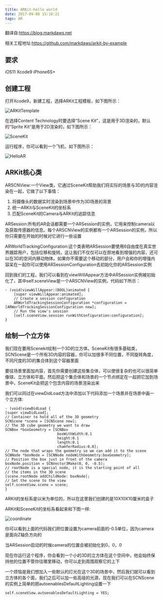 ```yaml
---
title: ARKit-hello world
date: 2017-09-08 15:18:21
tags: AR
---
```

翻译自:https://blog.markdaws.net

相关工程地址:https://github.com/markdaws/arkit-by-example

## 要求
iOS11 Xcode9 iPhone6S+

## 创建工程

打开Xcode9，新建工程，选择ARKit工程模板，如下图所示：

![ARKitTemplate](https://cdn-images-1.medium.com/max/1600/1*4d-Qovl_HSLbeEEB1MDEdg.png)

在选择Content Technology时要选择“Scene Kit”，这是用于3D渲染的，默认的“Sprite Kit”是用于2D渲染的，如下图所示：

![SceneKit](https://cdn-images-1.medium.com/max/1600/1*YxNXFEY8IHUVz_Hde7GXeA.png)

运行程序，你可以看到一个飞机，如下图所示：

![HelloAR](https://cdn-images-1.medium.com/max/1600/1*Azhl1SRVJD8680S4Qxznjw.png)

## ARKit核心类

ARSCNView:一个View类，它通过SceneKit帮助我们将实际的场景与3D的内容渲染在一起，它做了以下事情：
1. 将摄像头的数据实时渲染到场景中作为3D场景的背景
2. 统一ARKit与SceneKit的坐标系
3. 匹配SceneKit的Camera与ARKit的追踪信息

ARSession:所有的AR会话都需要一个ARSession的实例，它用来控制camera以及获取传感器的信息。每个ARSCNView的实例都有一个ARSession的实例，所以你只需要在开始的时候对它进行一些设置

ARWorldTrackingConfiguration:这个类表明ARSession要使用6自由度在真实世界跟踪用户，包括位移和旋转。这让我们不仅仅可以在原地看到增强的内容，还可以在3D的空间内移动物体。如果你不需要这个移动的部分，用户会和你的增强内容呆在一起你可以使用ARSessionConfiguration去初始化你的ARSession实例

回到我们的工程，我们可以看到在viewWillAppear方法中ARSession实例被初始化了，其中self.sceneView是一个ARSCNView的实例，代码如下所示：

    - (void)viewWillAppear:(BOOL)animated {
        [super viewWillAppear:animated];
        // Create a session configuration
        ARWorldTrackingSessionConfiguration *configuration =[ARWorldTrackingSessionConfiguration new];
        // Run the view's session
        [self.sceneView.session runWithConfiguration:configuration];
    }

## 绘制一个立方体

我们现在要用Scenekit绘制一个3D的立方体。SceneKit有很多基础类，SCNScene是一个所有3D内容的容器，你可以加很多不同位置，不同旋转角度，不同尺度的3D的集合体到这个容器里面

要往场景里面加内容，首先你需要创建这些集合体，可以使很复杂的也可以很简单像球、立方体和平面。然后把这个集合体和场景的一个节点绑定在一起把它加到场景中，SceneKit会把这个包含内容的场景渲染出来

我们可以同过在viewDidLoad方法中添加以下代码添加一个场景并在场景中画一个立方体:

    - (void)viewDidLoad {
    [super viewDidLoad];
    // Container to hold all of the 3D geometry  
    SCNScene *scene = [SCNScene new];
    // The 3D cube geometry we want to draw
    SCNBox *boxGeometry = [SCNBox 
                            boxWithWidth:0.1 
                            height:0.1 
                            length:0.1 
                            chamferRadius:0.0];
    // The node that wraps the geometry so we can add it to the scene
    SCNNode *boxNode = [SCNNode nodeWithGeometry:boxGeometry];
    // Position the box just in front of the camera
    boxNode.position = SCNVector3Make(0, 0, -0.5);
    // rootNode is a special node, it is the starting point of all
    // the items in the 3D scene
    [scene.rootNode addChildNode: boxNode];
    // Set the scene to the view
    self.sceneView.scene = scene;
    }

ARKit的坐标系是以米为单位的，所以在这里我们创建的是10X10X10厘米的盒子

ARKit和SceneKit的坐标系看起来和下图一样:

![coordinate](https://cdn-images-1.medium.com/max/1600/1*fOeokerm3049ltZhG6e-vQ.png)

你可以看到上面的代码我们把位置设置为camera前面的-0.5单位，因为camera是面向Z轴负方向的

当ARSession启动的时候camera的位置会被初始化到0，0，0

现在你运行这个程序，你会看到一个小的3D的立方体在这个空间中，他会始终保持他的位置不管你往哪里移动，你可以走到周围观察它的上下

一个烦恼是我们想加入一些默认的灯光在这个3D的场景中，然后我们就可以看到立方体的各个面，我们之后可以加一些高级的光源，现在我们可以在SCNScene的实例上简单的把autoenablesDefaultLighting设置一下

    self.sceneView.autoenablesDefaultLighting = YES;
